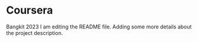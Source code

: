 # Coursera
Bangkit 2023
I am editing the README file. Adding some more details about the project description.
